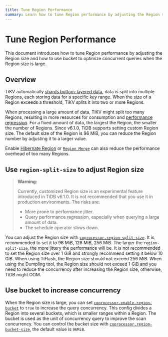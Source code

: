 ```yaml
---
title: Tune Region Performance
summary: Learn how to tune Region performance by adjusting the Region size and how to use buckets to optimize concurrent queries when the Region size is large.
---
```


# Tune Region Performance

This document introduces how to tune Region performance by adjusting the Region size and how to use bucket to optimize concurrent queries when the Region size is large.

## Overview

TiKV automatically [shards bottom-layered data](/best-practices/tidb-best-practices.md#data-sharding), data is split into multiple Regions, each storing data for a specific key range. When the size of a Region exceeds a threshold, TiKV splits it into two or more Regions.

When processing a large amount of data, TiKV might split too many Regions, resulting in more resources for consumption and [performance regression](/best-practices/massive-regions-best-practices.md#performance-problem). For a fixed amount of data, the largest the Region, the smaller the number of Regions. Since v6.1.0, TiDB supports setting custom Region size. The default size of the Region is 96 MiB, you can reduce the Region number by adjusting it to a larger value.

Enable [Hibernate Region](/best-practices/massive-regions-best-practices.md#method-4-increase-the-number-of-tikv-instances) or [`Region Merge`](/best-practices/massive-regions-best-practices.md#method-5-adjust-raft-base-tick-interval) can also reduce the performance overhead of too many Regions.

## Use `region-split-size` to adjust Region size

> **Warning:**
>
> Currently, customized Region size is an experimental feature introduced in TiDB v6.1.0. It is not recommended that you use it in production environments. The risks are:
>
> + More prone to performance jitter.
> + Query performance regression, especially when querying a large amount of data.
> + The schedule operator slows down.

You can adjust the Region size with [`coprocessor.region-split-size`](/tikv-configuration-file.md#region-split-size). It is recommended to set it to 96 MiB, 128 MiB, 256 MiB. The larger the `region-split-size`, the more jittery the performance will be. It is not recommended to set the Region size over 1 GiB and strongly recommend setting it below 10 GiB. When using TiFlash, the Region size should not exceed 256 MiB. When using the Dumpling tool, the Region size should not exceed 1 GiB and you need to reduce the concurrency after increasing the Region size, otherwise, TiDB might OOM.

## Use bucket to increase concurrency

When the Region size is large, you can set [`coprocessor.enable-region-bucket`](/tikv-configuration-file.md#enable-region-bucket-new-in-v610) to `true` to increase the query concurrency. This config divides a Region into several buckets, which is smaller ranges within a Region. The bucket is used as the unit of concurrency query to improve the scan concurrency. You can control the bucket size with [`coprocessor.region-bucket-size`](/tikv-configuration-file.md#region-bucket-size-new-in-v610), the default value is `96MiB`.